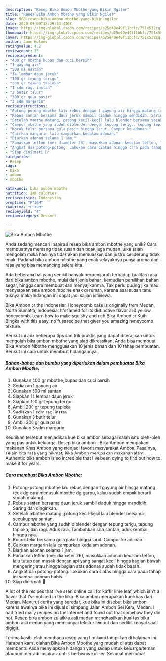 ```yaml
---
description: "Resep Bika Ambon Mbothe yang Bikin Ngiler"
title: "Resep Bika Ambon Mbothe yang Bikin Ngiler"
slug: 968-resep-bika-ambon-mbothe-yang-bikin-ngiler
date: 2020-09-09T18:29:34.446Z
image: https://img-global.cpcdn.com/recipes/b25e40e49f11bbfc/751x532cq70/bika-ambon-mbothe-foto-resep-utama.jpg
thumbnail: https://img-global.cpcdn.com/recipes/b25e40e49f11bbfc/751x532cq70/bika-ambon-mbothe-foto-resep-utama.jpg
cover: https://img-global.cpcdn.com/recipes/b25e40e49f11bbfc/751x532cq70/bika-ambon-mbothe-foto-resep-utama.jpg
author: Juan Holmes
ratingvalue: 4.2
reviewcount: 13
recipeingredient:
- "400 gr mbothe kupas dan cuci bersih"
- "1 gayung air"
- "500 ml santan"
- "14 lembar daun jeruk"
- "100 gr tepung terigu"
- "200 gr tepung tapioka"
- "1 sdm ragi instan"
- "3 butir telur"
- "300 gr gula pasir"
- "3 sdm margarin"
recipeinstructions:
- "Potong-potong mbothe lalu rebus dengan 1 gayung air hingga matang (cek dg cara menusuk mbothe dg garpu, kalau sudah empuk berarti sudah matang)."
- "Rebus santan bersama daun jeruk sambil diaduk hingga mendidih. Saring dan dinginkan."
- "Setelah mbothe matang, potong kecil-kecil lalu blender bersama secukupnya santan."
- "Campur mbothe yang sudah diblender dengan tepung terigu, tepung tapioka, dan ragi. Aduk rata. Tambahkan sisa santan, aduk kembali hingga rata."
- "Kocok telur bersama gula pasir hingga larut. Campur ke adonan."
- "Cairkan margarin lalu campurkan kedalam adonan."
- "Biarkan adonan selama 1 jam."
- "Panaskan teflon (me: diameter 26), masukkan adonan kedalam teflon, lalu tutup dan masak dengan api yang sangat kecil hingga bagian bawah mengering atau hingga bagian atas adonan sudah tidak basah."
- "Angkat dan potong-potong. Lakukan cara diatas hingga cara pada tahap ini sampai adonan habis."
- "Siap dinikmati 🥰"
categories:
- Resep
tags:
- bika
- ambon
- mbothe

katakunci: bika ambon mbothe 
nutrition: 208 calories
recipecuisine: Indonesian
preptime: "PT36M"
cooktime: "PT30M"
recipeyield: "4"
recipecategory: Dessert

---
```



![Bika Ambon Mbothe](https://img-global.cpcdn.com/recipes/b25e40e49f11bbfc/751x532cq70/bika-ambon-mbothe-foto-resep-utama.jpg)

Anda sedang mencari inspirasi resep bika ambon mbothe yang unik? Cara membuatnya memang tidak susah dan tidak juga mudah. Jika salah mengolah maka hasilnya tidak akan memuaskan dan justru cenderung tidak enak. Padahal bika ambon mbothe yang enak selayaknya punya aroma dan rasa yang bisa memancing selera kita.

Ada beberapa hal yang sedikit banyak berpengaruh terhadap kualitas rasa dari bika ambon mbothe, mulai dari jenis bahan, kemudian pemilihan bahan segar, hingga cara membuat dan menyajikannya. Tak perlu pusing jika mau menyiapkan bika ambon mbothe enak di rumah, karena asal sudah tahu triknya maka hidangan ini dapat jadi sajian istimewa.

Bika Ambon or the Indonesian Honeycomb cake is originally from Medan, North Sumatra, Indonesia. It&#39;s famed for its distinctive flavor and yellow honeycomb. Learn how to make squishy and rich Bika Ambon or Kuih Bingka with this easy, no fuss recipe that gives you amazing honeycomb texture.


Berikut ini ada beberapa tips dan trik praktis yang dapat diterapkan untuk mengolah bika ambon mbothe yang siap dikreasikan. Anda bisa membuat Bika Ambon Mbothe menggunakan 10 jenis bahan dan 10 tahap pembuatan. Berikut ini cara untuk membuat hidangannya.

<!--inarticleads1-->

##### Bahan-bahan dan bumbu yang diperlukan dalam pembuatan Bika Ambon Mbothe:

1. Gunakan 400 gr mbothe, kupas dan cuci bersih
1. Sediakan 1 gayung air
1. Gunakan 500 ml santan
1. Siapkan 14 lembar daun jeruk
1. Siapkan 100 gr tepung terigu
1. Ambil 200 gr tepung tapioka
1. Sediakan 1 sdm ragi instan
1. Gunakan 3 butir telur
1. Ambil 300 gr gula pasir
1. Gunakan 3 sdm margarin


Keunikan tersebut menjadikan kue bika ambon sebagai salah satu oleh-oleh yang pas untuk keluarga. Resep bika ambon - Bika Ambon merupakan makanan Khas Ambon yang menjadi favorit masyarakat Ambon. Pasalnya, selain cita rasa yang nikmat, Bika Ambon merupakan makanan alami. Authentic bika ambon is so incredible that I&#39;ve been dying to find out how to make it for years. 

<!--inarticleads2-->

##### Cara membuat Bika Ambon Mbothe:

1. Potong-potong mbothe lalu rebus dengan 1 gayung air hingga matang (cek dg cara menusuk mbothe dg garpu, kalau sudah empuk berarti sudah matang).
1. Rebus santan bersama daun jeruk sambil diaduk hingga mendidih. Saring dan dinginkan.
1. Setelah mbothe matang, potong kecil-kecil lalu blender bersama secukupnya santan.
1. Campur mbothe yang sudah diblender dengan tepung terigu, tepung tapioka, dan ragi. Aduk rata. Tambahkan sisa santan, aduk kembali hingga rata.
1. Kocok telur bersama gula pasir hingga larut. Campur ke adonan.
1. Cairkan margarin lalu campurkan kedalam adonan.
1. Biarkan adonan selama 1 jam.
1. Panaskan teflon (me: diameter 26), masukkan adonan kedalam teflon, lalu tutup dan masak dengan api yang sangat kecil hingga bagian bawah mengering atau hingga bagian atas adonan sudah tidak basah.
1. Angkat dan potong-potong. Lakukan cara diatas hingga cara pada tahap ini sampai adonan habis.
1. Siap dinikmati 🥰


A lot of the recipes that I&#39;ve seen online call for kaffir lime leaf, which isn&#39;t a flavor that I&#39;ve noticed in the bika. Bika ambon merupakan kue khas dari Medan. Menurut cerita yang beredar, kue bika ini disebut bika ambon karena awalnya bika ini dijual di simpang Jalan Ambon Sei Kera, Medan. I had tried many recipes on the Internet and found out that somehow they did not. Resep bika ambon zulaikha asli medan menghasilkan kualitas bika ambon asli medan yang mempunyai tekstur lembut dan sedikit kenyal saat digigit. 

Terima kasih telah membaca resep yang tim kami tampilkan di halaman ini. Harapan kami, olahan Bika Ambon Mbothe yang mudah di atas dapat membantu Anda menyiapkan hidangan yang sedap untuk keluarga/teman ataupun menjadi inspirasi untuk berbisnis kuliner. Selamat mencoba!
